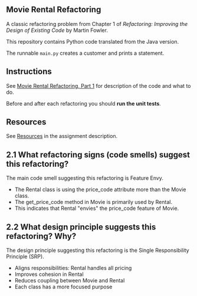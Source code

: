 ## Movie Rental Refactoring

A classic refactoring problem from Chapter 1 of
_Refactoring: Improving the Design of Existing Code_ by Martin Fowler.  

This repository contains Python code translated from the Java version.

The runnable `main.py` creates a customer and prints a statement.


## Instructions

See [Movie Rental Refactoring, Part 1](https://cpske.github.io/ISP/assignment/movierental/movierental-part1) for description of the code and what to do.

Before and after each refactoring you should **run the unit tests**.

## Resources

See [Resources](https://cpske.github.io/ISP/assignment/movierental/movierental-part1#resources) in the assignment description.

## 2.1 What refactoring signs (code smells) suggest this refactoring?
The main code smell suggesting this refactoring is Feature Envy.
- The Rental class is using the price_code attribute more than the Movie class.
- The get_price_code method in Movie is primarily used by Rental.
- This indicates that Rental "envies" the price_code feature of Movie.

## 2.2 What design principle suggests this refactoring? Why?
The design principle suggesting this refactoring is the Single Responsibility Principle (SRP).

- Aligns responsibilities: Rental handles all pricing
- Improves cohesion in Rental
- Reduces coupling between Movie and Rental
- Each class has a more focused purpose